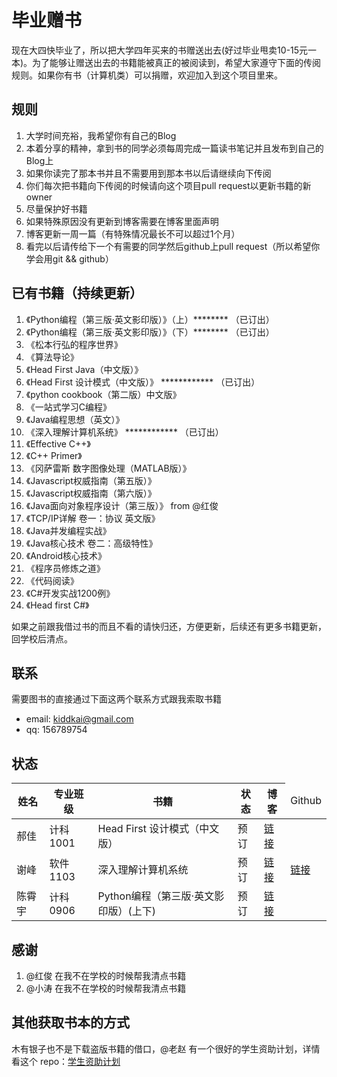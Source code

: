 毕业赠书
======================================

现在大四快毕业了，所以把大学四年买来的书赠送出去(好过毕业甩卖10-15元一本)。为了能够让赠送出去的书籍能被真正的被阅读到，希望大家遵守下面的传阅规则。如果你有书（计算机类）可以捐赠，欢迎加入到这个项目里来。

## 规则 ##

1. 大学时间充裕，我希望你有自己的Blog
2. 本着分享的精神，拿到书的同学必须每周完成一篇读书笔记并且发布到自己的Blog上
3. 如果你读完了那本书并且不需要用到那本书以后请继续向下传阅
4. 你们每次把书籍向下传阅的时候请向这个项目pull request以更新书籍的新owner
5. 尽量保护好书籍
6. 如果特殊原因没有更新到博客需要在博客里面声明
7. 博客更新一周一篇（有特殊情况最长不可以超过1个月）
8. 看完以后请传给下一个有需要的同学然后github上pull request（所以希望你学会用git && github）

## 已有书籍（持续更新） ##

1. 《Python编程（第三版·英文影印版）》（上）********      （已订出）
2. 《Python编程（第三版·英文影印版）》（下）********      （已订出）
3. 《松本行弘的程序世界》
4. 《算法导论》
5. 《Head First Java（中文版）》
6. 《Head First 设计模式（中文版）》     ************      （已订出）
7. 《python cookbook（第二版）中文版》
8. 《一站式学习C编程》
9. 《Java编程思想（英文）》
10. 《深入理解计算机系统》               ************      （已订出）
11. 《Effective C++》
12. 《C++ Primer》
13. 《冈萨雷斯 数字图像处理（MATLAB版）》
14. 《Javascript权威指南（第五版）》
15. 《Javascript权威指南（第六版）》
16. 《Java面向对象程序设计（第三版）》 from @红俊
17. 《TCP/IP详解 卷一：协议 英文版》
18. 《Java并发编程实战》
19. 《Java核心技术 卷二：高级特性》
20. 《Android核心技术》
21. 《程序员修炼之道》
22. 《代码阅读》
23. 《C#开发实战1200例》
24. 《Head first C#》


如果之前跟我借过书的而且不看的请快归还，方便更新，后续还有更多书籍更新，回学校后清点。

## 联系 ##

需要图书的直接通过下面这两个联系方式跟我索取书籍

* email: kiddkai@gmail.com
* qq: 156789754


## 状态 ##

<table>
<thead>
    <tr><th>姓名</th><th>专业班级</th><th>书籍</th><th>状态</th><th>博客</th><td>Github</td></tr>
</thead>
<tbody>
    <tr><td>郝佳</td><td>计科1001</td><td>Head First 设计模式（中文版）</td><td>预订</td><td><a href="http://blog.csdn.net/haojiahj">链接</a></td><td></td></tr>
    <tr><td>谢峰</td><td>软件1103</td><td>深入理解计算机系统</td><td>预订</td><td><a href="http://xiefeng.sinaapp.com">链接</a></td><td><a href="https://github.com/xiefeng086">链接</a></td></tr>
    <tr><td>陈霄宇</td><td>计科0906</td><td>Python编程（第三版·英文影印版）(上下)</td><td>预订</td><td><a href="http://blog.sina.com.cn/chenxizhizivenus">链接</a></td><td></td></tr>
</tbody>
</table>

## 感谢 ##

1. @红俊 在我不在学校的时候帮我清点书籍
2. @小涛 在我不在学校的时候帮我清点书籍


## 其他获取书本的方式 ##

木有银子也不是下载盗版书籍的借口，@老赵 有一个很好的学生资助计划，详情看这个 repo：[学生资助计划](https://github.com/JeffreyZhao/ssp)
